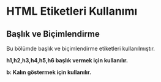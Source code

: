 <h1>HTML Etiketleri Kullanımı</h1>

<h2>Başlık ve Biçimlendirme</h2>
<p>Bu bölümde başlık ve biçimlendirme etiketleri kullanılmıştır.</p> 
<b>h1,h2,h3,h4,h5,h6 <b>başlık vermek için kullanılır.
<p>b: Kalın göstermek için kullanılır.</p>

